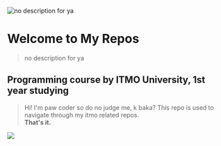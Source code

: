 ![no description for ya](https://cdn.dribbble.com/userupload/3273671/file/original-5966c5710b59b3261a84f54a7bf88c44.jpg)
# Welcome to My Repos
> no description for ya
## Programming course by ITMO University, 1st year studying

> Hi! I'm paw coder so do no judge me, k baka? This repo is used to
> navigate through my itmo related repos. <br> **That's it.**

<a href="https://github.com/isofinly">
 <img align="left" src="https://github-readme-stats.vercel.app/api/top-langs/?username=isofinly&layout=full&theme=midnight-purple&show_icons=true&langs_count=100" />
</a>
<br>

